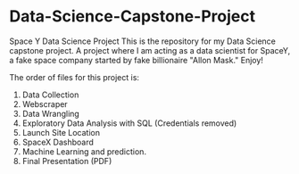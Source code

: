 # Data-Science-Capstone-Project
Space Y Data Science Project
This is the repository for my Data Science capstone project.  A project where I am acting as a data scientist for
SpaceY, a fake space company started by fake billionaire "Allon Mask."  Enjoy!

The order of files for this project is:
1. Data Collection
2. Webscraper
3. Data Wrangling
4. Exploratory Data Analysis with SQL (Credentials removed)
5. Launch Site Location
6. SpaceX Dashboard
7. Machine Learning and prediction.
8. Final Presentation (PDF)
